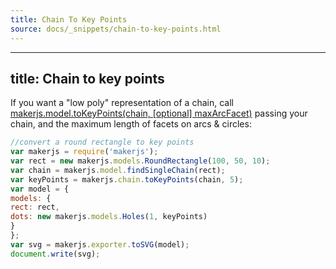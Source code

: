 ```yaml
---
title: Chain To Key Points
source: docs/_snippets/chain-to-key-points.html
---
```


---
title: Chain to key points
---
If you want a "low poly" representation of a chain, call
[makerjs.model.toKeyPoints(chain, [optional] maxArcFacet)](/docs/api/modules/makerjs.chain.html#tokeypoints)
passing your chain, and the maximum length of facets on arcs & circles:
```javascript
//convert a round rectangle to key points
var makerjs = require('makerjs');
var rect = new makerjs.models.RoundRectangle(100, 50, 10);
var chain = makerjs.model.findSingleChain(rect);
var keyPoints = makerjs.chain.toKeyPoints(chain, 5);
var model = {
models: {
rect: rect,
dots: new makerjs.models.Holes(1, keyPoints)
}
};
var svg = makerjs.exporter.toSVG(model);
document.write(svg);
```
